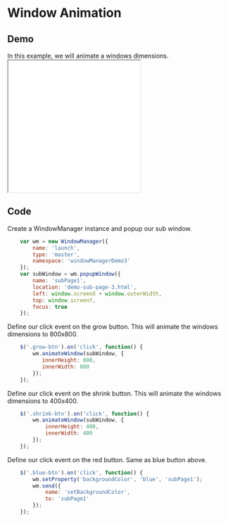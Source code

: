 # Window Animation

## Demo

<div class="clear"></div>
<div class="left">
	In this example, we will animate a windows dimensions.
</div>
<iframe src="../resources/demos/demo3.html" class="demo-frame" style="height:300px"></iframe>

<div class="clear"></div>

## Code


<div class="spacer"></div>
<div class="left">
Create a WindowManager instance and popup our sub window.
</div>

```javascript
    var wm = new WindowManager({
        name: 'launch',
        type: 'master',
        namespace: 'windowManagerDemo3'
    });
    var subWindow = wm.popupWindow({
        name: 'subPage1',
        location: 'demo-sub-page-3.html',
        left: window.screenX + window.outerWidth,
        top: window.screenY,
        focus: true
    });
```

<div class="clear"></div>
<div class="left">
	Define our click event on the grow button. This will animate the windows dimensions to 800x800.
</div>

```javascript
    $('.grow-btn').on('click', function() {
        wm.animateWindow(subWindow, {
           innerHeight: 800,
           innerWidth: 800
        });
    });
```
<div class="clear"></div>
<div class="left">
	Define our click event on the shrink button. This will animate the windows dimensions to 400x400.
</div>

```javascript
	$('.shrink-btn').on('click', function() {
		wm.animateWindow(subWindow, {
			innerHeight: 400,
			innerWidth: 400
		});
	});
```
<div class="clear"></div>

<div class="left">
	Define our click event on the red button. Same as blue button above.
</div>

```javascript
    $('.blue-btn').on('click', function() {
        wm.setProperty('backgroundColor', 'blue', 'subPage1');
        wm.send({
            name: 'setBackgroundColor',
            to: 'subPage1'
        });
    });
```
<div class="clear"></div>